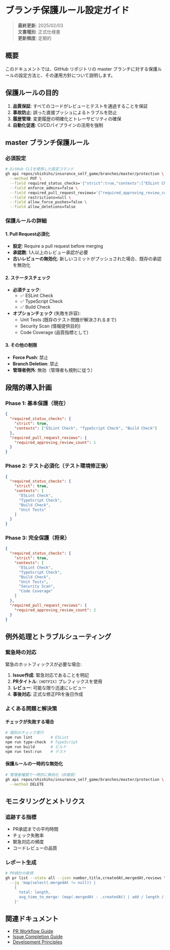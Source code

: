 # ブランチ保護ルール設定ガイド

> **最終更新**: 2025/02/03  
> **文書種別**: 正式仕様書  
> **更新頻度**: 定期的

## 概要

このドキュメントでは、GitHub リポジトリの master ブランチに対する保護ルールの設定方法と、その運用方針について説明します。

## 保護ルールの目的

1. **品質保証**: すべてのコードがレビューとテストを通過することを保証
2. **事故防止**: 誤った直接プッシュによるトラブルを防止
3. **履歴管理**: 変更履歴の明確化とトレーサビリティの確保
4. **自動化促進**: CI/CDパイプラインの活用を強制

## master ブランチ保護ルール

### 必須設定

```bash
# GitHub CLIを使用した設定コマンド
gh api repos/shishihs/insurance_self_game/branches/master/protection \
  --method PUT \
  --field required_status_checks='{"strict":true,"contexts":["ESLint Check","TypeScript Check","Build Check"]}' \
  --field enforce_admins=false \
  --field required_pull_request_reviews='{"required_approving_review_count":1,"dismiss_stale_reviews":true,"require_code_owner_reviews":false}' \
  --field restrictions=null \
  --field allow_force_pushes=false \
  --field allow_deletions=false
```

### 保護ルールの詳細

#### 1. Pull Request必須化
- **設定**: Require a pull request before merging
- **承認数**: 1人以上のレビュー承認が必要
- **古いレビューの無効化**: 新しいコミットがプッシュされた場合、既存の承認を無効化

#### 2. ステータスチェック
- **必須チェック**:
  - ✅ ESLint Check
  - ✅ TypeScript Check  
  - ✅ Build Check
- **オプションチェック** (失敗を許容):
  - Unit Tests (既存のテスト問題が解決されるまで)
  - Security Scan (情報提供目的)
  - Code Coverage (品質指標として)

#### 3. その他の制限
- **Force Push**: 禁止
- **Branch Deletion**: 禁止
- **管理者例外**: 無効（管理者も規則に従う）

## 段階的導入計画

### Phase 1: 基本保護（現在）
```json
{
  "required_status_checks": {
    "strict": true,
    "contexts": ["ESLint Check", "TypeScript Check", "Build Check"]
  },
  "required_pull_request_reviews": {
    "required_approving_review_count": 1
  }
}
```

### Phase 2: テスト必須化（テスト環境修正後）
```json
{
  "required_status_checks": {
    "strict": true,
    "contexts": [
      "ESLint Check",
      "TypeScript Check", 
      "Build Check",
      "Unit Tests"
    ]
  }
}
```

### Phase 3: 完全保護（将来）
```json
{
  "required_status_checks": {
    "strict": true,
    "contexts": [
      "ESLint Check",
      "TypeScript Check",
      "Build Check", 
      "Unit Tests",
      "Security Scan",
      "Code Coverage"
    ]
  },
  "required_pull_request_reviews": {
    "required_approving_review_count": 2
  }
}
```

## 例外処理とトラブルシューティング

### 緊急時の対応

緊急のホットフィックスが必要な場合:

1. **Issue作成**: 緊急対応であることを明記
2. **PRタイトル**: `[HOTFIX]` プレフィックスを使用
3. **レビュー**: 可能な限り迅速にレビュー
4. **事後対応**: 正式な修正PRを後日作成

### よくある問題と解決策

#### チェックが失敗する場合
```bash
# 個別のチェック実行
npm run lint        # ESLint
npm run type-check  # TypeScript
npm run build       # ビルド
npm run test:run    # テスト
```

#### 保護ルールの一時的な無効化
```bash
# 管理者権限で一時的に無効化（非推奨）
gh api repos/shishihs/insurance_self_game/branches/master/protection \
  --method DELETE
```

## モニタリングとメトリクス

### 追跡する指標
- PR承認までの平均時間
- チェック失敗率
- 緊急対応の頻度
- コードレビューの品質

### レポート生成
```bash
# PR統計の取得
gh pr list --state all --json number,title,createdAt,mergedAt,reviews \
  --jq 'map(select(.mergedAt != null)) | 
    { 
      total: length,
      avg_time_to_merge: (map(.mergedAt - .createdAt) | add / length / 3600000 | floor)
    }'
```

## 関連ドキュメント

- [PR Workflow Guide](./PR_WORKFLOW_GUIDE.md)
- [Issue Completion Guide](./ISSUE_COMPLETION_GUIDE.md)
- [Development Principles](./PRINCIPLES.md)